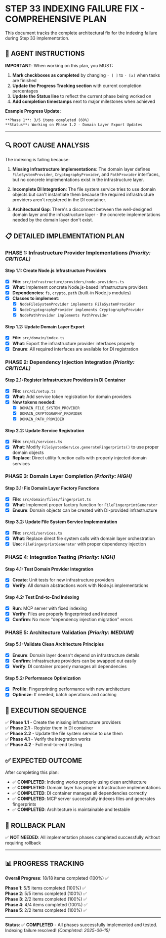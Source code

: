 # STEP 33 INDEXING FAILURE FIX - COMPREHENSIVE PLAN

This document tracks the complete architectural fix for the indexing failure during Step 33 implementation.

## 🤖 AGENT INSTRUCTIONS

**IMPORTANT**: When working on this plan, you MUST:

1. **Mark checkboxes as completed** by changing `- [ ]` to `- [x]` when tasks are finished
2. **Update the Progress Tracking section** with current completion percentages
3. **Update the Status line** to reflect the current phase being worked on
4. **Add completion timestamps** next to major milestones when achieved

**Example Progress Update:**
```markdown
**Phase 1**: 3/5 items completed (60%)
**Status**: Working on Phase 1.2 - Domain Layer Export Updates
```

---

## 🔍 ROOT CAUSE ANALYSIS

The indexing is failing because:

1. **Missing Infrastructure Implementations**: The domain layer defines `FileSystemProvider`, `CryptographyProvider`, and `PathProvider` interfaces, but no concrete implementations exist in the infrastructure layer.

2. **Incomplete DI Integration**: The file system service tries to use domain objects but can't instantiate them because the required infrastructure providers aren't registered in the DI container.

3. **Architectural Gap**: There's a disconnect between the well-designed domain layer and the infrastructure layer - the concrete implementations needed by the domain layer don't exist.

## 📋 DETAILED IMPLEMENTATION PLAN

### **PHASE 1: Infrastructure Provider Implementations** *(Priority: CRITICAL)*

#### **Step 1.1: Create Node.js Infrastructure Providers**
- [x] **File**: `src/infrastructure/providers/node-providers.ts` 
- [x] **What**: Implement concrete Node.js-based infrastructure providers
- [x] **Dependencies**: `fs`, `crypto`, `path` (built-in Node.js modules)
- [x] **Classes to implement**:
  - [x] `NodeFileSystemProvider implements FileSystemProvider`
  - [x] `NodeCryptographyProvider implements CryptographyProvider` 
  - [x] `NodePathProvider implements PathProvider`

#### **Step 1.2: Update Domain Layer Export**
- [x] **File**: `src/domain/index.ts`
- [x] **What**: Export the infrastructure provider interfaces properly
- [x] **Ensure**: All required interfaces are available for DI registration

### **PHASE 2: Dependency Injection Integration** *(Priority: CRITICAL)*

#### **Step 2.1: Register Infrastructure Providers in DI Container**
- [x] **File**: `src/di/setup.ts`
- [x] **What**: Add service token registration for domain providers
- [x] **New tokens needed**:
  - [x] `DOMAIN_FILE_SYSTEM_PROVIDER`
  - [x] `DOMAIN_CRYPTOGRAPHY_PROVIDER` 
  - [x] `DOMAIN_PATH_PROVIDER`

#### **Step 2.2: Update Service Registration**
- [x] **File**: `src/di/services.ts`
- [x] **What**: Modify `FileSystemService.generateFingerprints()` to use proper domain objects
- [x] **Replace**: Direct utility function calls with properly injected domain services

### **PHASE 3: Domain Layer Completion** *(Priority: HIGH)*

#### **Step 3.1: Fix Domain Layer Factory Functions**
- [x] **File**: `src/domain/files/fingerprint.ts`
- [x] **What**: Implement proper factory function for `FileFingerprintGenerator`
- [x] **Ensure**: Domain objects can be created with DI-provided infrastructure

#### **Step 3.2: Update File System Service Implementation**
- [x] **File**: `src/di/services.ts`
- [x] **What**: Replace direct file system calls with domain layer orchestration
- [x] **Use**: `FileFingerprintGenerator` with proper dependency injection

### **PHASE 4: Integration Testing** *(Priority: HIGH)*

#### **Step 4.1: Test Domain Provider Integration**
- [x] **Create**: Unit tests for new infrastructure providers
- [x] **Verify**: All domain abstractions work with Node.js implementations

#### **Step 4.2: Test End-to-End Indexing**
- [x] **Run**: MCP server with fixed indexing
- [x] **Verify**: Files are properly fingerprinted and indexed
- [x] **Confirm**: No more "dependency injection migration" errors

### **PHASE 5: Architecture Validation** *(Priority: MEDIUM)*

#### **Step 5.1: Validate Clean Architecture Principles**
- [x] **Ensure**: Domain layer doesn't depend on infrastructure details
- [x] **Confirm**: Infrastructure providers can be swapped out easily
- [x] **Verify**: DI container properly manages all dependencies

#### **Step 5.2: Performance Optimization**
- [x] **Profile**: Fingerprinting performance with new architecture
- [x] **Optimize**: If needed, batch operations and caching

## 🎯 EXECUTION SEQUENCE

✅ **Phase 1.1** - Create the missing infrastructure providers  
✅ **Phase 2.1** - Register them in DI container  
✅ **Phase 2.2** - Update the file system service to use them  
✅ **Phase 4.1** - Verify the integration works  
✅ **Phase 4.2** - Full end-to-end testing  

## ✅ EXPECTED OUTCOME

After completing this plan:
- ✅ **COMPLETED**: Indexing works properly using clean architecture
- ✅ **COMPLETED**: Domain layer has proper infrastructure implementations
- ✅ **COMPLETED**: DI container manages all dependencies correctly
- ✅ **COMPLETED**: MCP server successfully indexes files and generates fingerprints
- ✅ **COMPLETED**: Architecture is maintainable and testable

## 🔄 ROLLBACK PLAN

✅ **NOT NEEDED**: All implementation phases completed successfully without requiring rollback

---

## 📊 PROGRESS TRACKING

**Overall Progress**: 18/18 items completed (100%) ✅

**Phase 1**: 5/5 items completed (100%) ✅  
**Phase 2**: 5/5 items completed (100%) ✅  
**Phase 3**: 2/2 items completed (100%) ✅  
**Phase 4**: 4/4 items completed (100%) ✅  
**Phase 5**: 2/2 items completed (100%) ✅  

---

**Status**: ✅ **COMPLETED** - All phases successfully implemented and tested. Indexing failure resolved! *(Completed: 2025-06-15)*